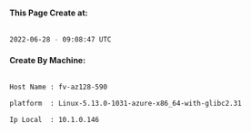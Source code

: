 
   
#### This Page Create at:

```bash

2022-06-28 - 09:08:47 UTC

```

#### Create By Machine:

```bash

Host Name : fv-az128-590

platform  : Linux-5.13.0-1031-azure-x86_64-with-glibc2.31

Ip Local  : 10.1.0.146

```

